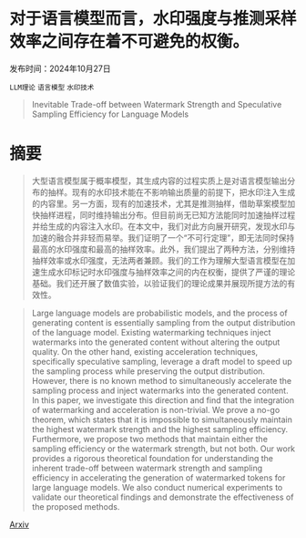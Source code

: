 # 对于语言模型而言，水印强度与推测采样效率之间存在着不可避免的权衡。

发布时间：2024年10月27日

`LLM理论` `语言模型` `水印技术`

> Inevitable Trade-off between Watermark Strength and Speculative Sampling Efficiency for Language Models

# 摘要

> 大型语言模型属于概率模型，其生成内容的过程实质上是对语言模型输出分布的抽样。现有的水印技术能在不影响输出质量的前提下，把水印注入生成的内容里。另一方面，现有的加速技术，尤其是推测抽样，借助草案模型加快抽样进程，同时维持输出分布。但目前尚无已知方法能同时加速抽样过程并给生成的内容注入水印。在本文中，我们对此方向展开研究，发现水印与加速的融合并非轻而易举。我们证明了一个“不可行定理”，即无法同时保持最高的水印强度和最高的抽样效率。此外，我们提出了两种方法，分别维持抽样效率或水印强度，无法两者兼顾。我们的工作为理解大型语言模型在加速生成水印标记时水印强度与抽样效率之间的内在权衡，提供了严谨的理论基础。我们还开展了数值实验，以验证我们的理论成果并展现所提方法的有效性。

> Large language models are probabilistic models, and the process of generating content is essentially sampling from the output distribution of the language model. Existing watermarking techniques inject watermarks into the generated content without altering the output quality. On the other hand, existing acceleration techniques, specifically speculative sampling, leverage a draft model to speed up the sampling process while preserving the output distribution. However, there is no known method to simultaneously accelerate the sampling process and inject watermarks into the generated content. In this paper, we investigate this direction and find that the integration of watermarking and acceleration is non-trivial. We prove a no-go theorem, which states that it is impossible to simultaneously maintain the highest watermark strength and the highest sampling efficiency. Furthermore, we propose two methods that maintain either the sampling efficiency or the watermark strength, but not both. Our work provides a rigorous theoretical foundation for understanding the inherent trade-off between watermark strength and sampling efficiency in accelerating the generation of watermarked tokens for large language models. We also conduct numerical experiments to validate our theoretical findings and demonstrate the effectiveness of the proposed methods.

[Arxiv](https://arxiv.org/abs/2410.20418)